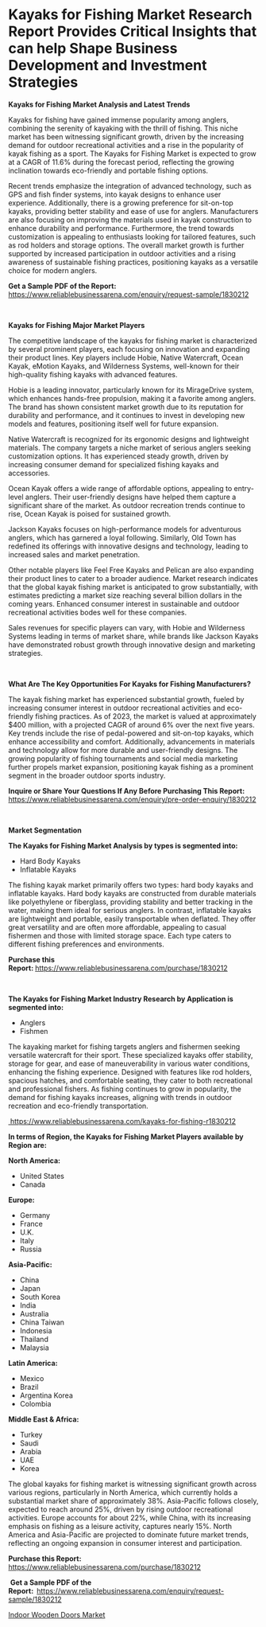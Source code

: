 <p><h1>Kayaks for Fishing Market Research Report Provides Critical Insights that can help Shape Business Development and Investment Strategies</h1></p><p><strong>Kayaks for Fishing Market Analysis and Latest Trends</strong></p>
<p><p>Kayaks for fishing have gained immense popularity among anglers, combining the serenity of kayaking with the thrill of fishing. This niche market has been witnessing significant growth, driven by the increasing demand for outdoor recreational activities and a rise in the popularity of kayak fishing as a sport. The Kayaks for Fishing Market is expected to grow at a CAGR of 11.6% during the forecast period, reflecting the growing inclination towards eco-friendly and portable fishing options.</p><p>Recent trends emphasize the integration of advanced technology, such as GPS and fish finder systems, into kayak designs to enhance user experience. Additionally, there is a growing preference for sit-on-top kayaks, providing better stability and ease of use for anglers. Manufacturers are also focusing on improving the materials used in kayak construction to enhance durability and performance. Furthermore, the trend towards customization is appealing to enthusiasts looking for tailored features, such as rod holders and storage options. The overall market growth is further supported by increased participation in outdoor activities and a rising awareness of sustainable fishing practices, positioning kayaks as a versatile choice for modern anglers.</p></p>
<p><strong>Get a Sample PDF of the Report:&nbsp;</strong> <a href="https://www.reliablebusinessarena.com/enquiry/request-sample/1830212?utm_campaign=2262&utm_medium=2&utm_source=Github&utm_content=ia&utm_term=09022025&utm_id=kayaks-for-fishing">https://www.reliablebusinessarena.com/enquiry/request-sample/1830212</a></p>
<p>&nbsp;</p>
<p><strong>Kayaks for Fishing Major Market Players</strong></p>
<p><p>The competitive landscape of the kayaks for fishing market is characterized by several prominent players, each focusing on innovation and expanding their product lines. Key players include Hobie, Native Watercraft, Ocean Kayak, eMotion Kayaks, and Wilderness Systems, well-known for their high-quality fishing kayaks with advanced features.</p><p>Hobie is a leading innovator, particularly known for its MirageDrive system, which enhances hands-free propulsion, making it a favorite among anglers. The brand has shown consistent market growth due to its reputation for durability and performance, and it continues to invest in developing new models and features, positioning itself well for future expansion.</p><p>Native Watercraft is recognized for its ergonomic designs and lightweight materials. The company targets a niche market of serious anglers seeking customization options. It has experienced steady growth, driven by increasing consumer demand for specialized fishing kayaks and accessories.</p><p>Ocean Kayak offers a wide range of affordable options, appealing to entry-level anglers. Their user-friendly designs have helped them capture a significant share of the market. As outdoor recreation trends continue to rise, Ocean Kayak is poised for sustained growth.</p><p>Jackson Kayaks focuses on high-performance models for adventurous anglers, which has garnered a loyal following. Similarly, Old Town has redefined its offerings with innovative designs and technology, leading to increased sales and market penetration.</p><p>Other notable players like Feel Free Kayaks and Pelican are also expanding their product lines to cater to a broader audience. Market research indicates that the global kayak fishing market is anticipated to grow substantially, with estimates predicting a market size reaching several billion dollars in the coming years. Enhanced consumer interest in sustainable and outdoor recreational activities bodes well for these companies.</p><p>Sales revenues for specific players can vary, with Hobie and Wilderness Systems leading in terms of market share, while brands like Jackson Kayaks have demonstrated robust growth through innovative design and marketing strategies.</p></p>
<p>&nbsp;</p>
<p><strong>What Are The Key Opportunities For Kayaks for Fishing Manufacturers?</strong></p>
<p><p>The kayak fishing market has experienced substantial growth, fueled by increasing consumer interest in outdoor recreational activities and eco-friendly fishing practices. As of 2023, the market is valued at approximately $400 million, with a projected CAGR of around 6% over the next five years. Key trends include the rise of pedal-powered and sit-on-top kayaks, which enhance accessibility and comfort. Additionally, advancements in materials and technology allow for more durable and user-friendly designs. The growing popularity of fishing tournaments and social media marketing further propels market expansion, positioning kayak fishing as a prominent segment in the broader outdoor sports industry.</p></p>
<p><strong>Inquire or Share Your Questions If Any Before Purchasing This Report:</strong> <a href="https://www.reliablebusinessarena.com/enquiry/pre-order-enquiry/1830212?utm_campaign=2262&utm_medium=2&utm_source=Github&utm_content=ia&utm_term=09022025&utm_id=kayaks-for-fishing">https://www.reliablebusinessarena.com/enquiry/pre-order-enquiry/1830212</a></p>
<p>&nbsp;</p>
<p><strong>Market Segmentation</strong></p>
<p><strong>The Kayaks for Fishing Market Analysis by types is segmented into:</strong></p>
<p><ul><li>Hard Body Kayaks</li><li>Inflatable Kayaks</li></ul></p>
<p><p>The fishing kayak market primarily offers two types: hard body kayaks and inflatable kayaks. Hard body kayaks are constructed from durable materials like polyethylene or fiberglass, providing stability and better tracking in the water, making them ideal for serious anglers. In contrast, inflatable kayaks are lightweight and portable, easily transportable when deflated. They offer great versatility and are often more affordable, appealing to casual fishermen and those with limited storage space. Each type caters to different fishing preferences and environments.</p></p>
<p><strong>Purchase this Report:&nbsp;</strong><a href="https://www.reliablebusinessarena.com/purchase/1830212?utm_campaign=2262&utm_medium=2&utm_source=Github&utm_content=ia&utm_term=09022025&utm_id=kayaks-for-fishing">https://www.reliablebusinessarena.com/purchase/1830212</a></p>
<p>&nbsp;</p>
<p><strong>The Kayaks for Fishing Market Industry Research by Application is segmented into:</strong></p>
<p><ul><li>Anglers</li><li>Fishmen</li></ul></p>
<p><p>The kayaking market for fishing targets anglers and fishermen seeking versatile watercraft for their sport. These specialized kayaks offer stability, storage for gear, and ease of maneuverability in various water conditions, enhancing the fishing experience. Designed with features like rod holders, spacious hatches, and comfortable seating, they cater to both recreational and professional fishers. As fishing continues to grow in popularity, the demand for fishing kayaks increases, aligning with trends in outdoor recreation and eco-friendly transportation.</p></p>
<p><a href="https://www.reliablebusinessarena.com/kayaks-for-fishing-r1830212?utm_campaign=2262&utm_medium=2&utm_source=Github&utm_content=ia&utm_term=09022025&utm_id=kayaks-for-fishing">&nbsp;https://www.reliablebusinessarena.com/kayaks-for-fishing-r1830212</a></p>
<p><strong>In terms of Region, the Kayaks for Fishing Market Players available by Region are:</strong></p>
<p>
    <p> <strong> North America: </strong>
        <ul>
            <li>United States</li>
            <li>Canada</li>
        </ul>
        </p> 
    <p> <strong> Europe: </strong>
        <ul>
            <li>Germany</li>
            <li>France</li>
            <li>U.K.</li>
            <li>Italy</li>
            <li>Russia</li>
        </ul>
        </p> 
    <p> <strong> Asia-Pacific: </strong>
        <ul>
            <li>China</li>
            <li>Japan</li>
            <li>South Korea</li>
            <li>India</li>
            <li>Australia</li>
            <li>China Taiwan</li>
            <li>Indonesia</li>
            <li>Thailand</li>
            <li>Malaysia</li>
        </ul>
        </p> 
    <p> <strong> Latin America: </strong>
        <ul>
            <li>Mexico</li>
            <li>Brazil</li>
            <li>Argentina Korea</li>
            <li>Colombia</li>
        </ul>
        </p> 
    <p> <strong> Middle East & Africa: </strong>
        <ul>
            <li>Turkey</li>
            <li>Saudi</li>
            <li>Arabia</li>
            <li>UAE</li>
            <li>Korea</li>
        </ul>
    </p>
    </p>
<p><p>The global kayaks for fishing market is witnessing significant growth across various regions, particularly in North America, which currently holds a substantial market share of approximately 38%. Asia-Pacific follows closely, expected to reach around 25%, driven by rising outdoor recreational activities. Europe accounts for about 22%, while China, with its increasing emphasis on fishing as a leisure activity, captures nearly 15%. North America and Asia-Pacific are projected to dominate future market trends, reflecting an ongoing expansion in consumer interest and participation.</p></p>
<p><strong>Purchase this Report: </strong><a href="https://www.reliablebusinessarena.com/purchase/1830212?utm_campaign=2262&utm_medium=2&utm_source=Github&utm_content=ia&utm_term=09022025&utm_id=kayaks-for-fishing">https://www.reliablebusinessarena.com/purchase/1830212</a></p>
<p>&nbsp;<strong>Get a Sample PDF of the Report:&nbsp;&nbsp;</strong><a href="https://www.reliablebusinessarena.com/enquiry/request-sample/1830212?utm_campaign=2262&utm_medium=2&utm_source=Github&utm_content=ia&utm_term=09022025&utm_id=kayaks-for-fishing">https://www.reliablebusinessarena.com/enquiry/request-sample/1830212</a></p>
<p><strong></strong></p>
<p><p><a href="https://github.com/leopardmicheal7019/Market-Research-Report-List-1/blob/main/indoor-wooden-doors-market.md?utm_campaign=2262&utm_medium=2&utm_source=Github&utm_content=ia&utm_term=09022025&utm_id=kayaks-for-fishing">Indoor Wooden Doors Market</a></p></p>